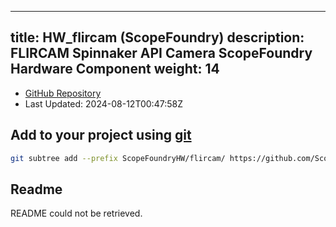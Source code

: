 
---
title: HW_flircam (ScopeFoundry)
description: FLIRCAM Spinnaker API Camera ScopeFoundry Hardware Component
weight: 14
---
- [GitHub Repository](https://github.com/ScopeFoundry/HW_flircam)
- Last Updated: 2024-08-12T00:47:58Z

## Add to your project using [git](/docs/100_development/20_git/)
```bash
git subtree add --prefix ScopeFoundryHW/flircam/ https://github.com/ScopeFoundry/HW_flircam master && git checkout
```

## Readme
README could not be retrieved.
